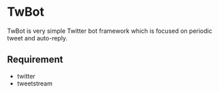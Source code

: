# TwBot
TwBot is very simple Twitter bot framework which is focused on periodic tweet and auto-reply.

## Requirement
+ twitter
+ tweetstream
